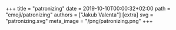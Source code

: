 +++
title = "patronizing"
date = 2019-10-10T00:00:32+02:00
path = "emoji/patronizing"
authors = ["Jakub Valenta"]
[extra]
svg = "patronizing.svg"
meta_image = "/png/patronizing.png"
+++
